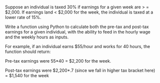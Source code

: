 Suppose an individual is taxed 30% if earnings for a given week are > = $2,000. If earnings land < $2,000 for the week, the individual is taxed at a lower rate of 15%.


    
    
Write a function using Python to calculate both the pre-tax and post-tax earnings for a given individual, with the ability to feed in the hourly wage and the weekly hours as inputs. 


    
 For example, if an individual earns $55/hour and works for 40 hours, the function should return: 
    


    
Pre-tax earnings were 55*40 = $2,200 for the week. 

    
Post-tax earnings were $2,200*.7 (since we fall in higher tax bracket here) = $1,540 for the week